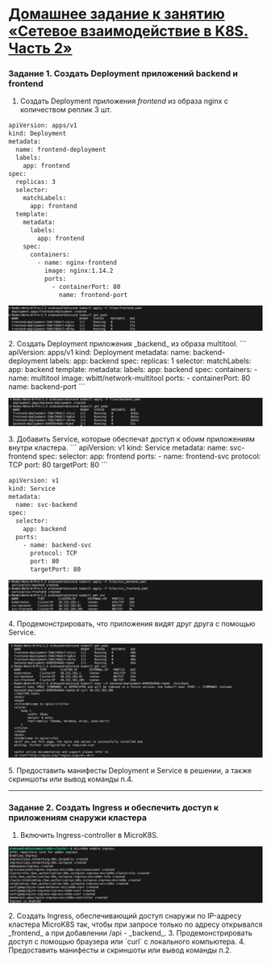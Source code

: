 # [Домашнее задание к занятию «Сетевое взаимодействие в K8S. Часть 2»](https://github.com/netology-code/kuber-homeworks/blob/main/1.5/1.5.md)

### Задание 1. Создать Deployment приложений backend и frontend

1. Создать Deployment приложения _frontend_ из образа nginx с количеством реплик 3 шт.
```
apiVersion: apps/v1
kind: Deployment
metadata:
  name: frontend-deployment
  labels:
    app: frontend
spec:
  replicas: 3
  selector:
    matchLabels:
      app: frontend
  template:
    metadata:
      labels:
        app: frontend
    spec:
      containers:
        - name: nginx-frontend
          image: nginx:1.14.2
          ports:
            - containerPort: 80
              name: frontend-port
```
<p align="center">
  <img width="" height="" src="./scr/1.png">
</p>
2. Создать Deployment приложения _backend_ из образа multitool. 
```
apiVersion: apps/v1
kind: Deployment
metadata:
  name: backend-deployment
  labels:
    app: backend
spec:
  replicas: 1
  selector:
    matchLabels:
      app: backend
  template:
    metadata:
      labels:
        app: backend
    spec:
      containers:
        - name: multitool
          image: wbitt/network-multitool
          ports:
            - containerPort: 80
              name: backend-port
```
<p align="center">
  <img width="" height="" src="./scr/2.png">
</p>
3. Добавить Service, которые обеспечат доступ к обоим приложениям внутри кластера. 
```
apiVersion: v1
kind: Service
metadata:
  name: svc-frontend
spec:
  selector:
    app: frontend
  ports:
    - name: frontend-svc
      protocol: TCP
      port: 80
      targetPort: 80
```


```
apiVersion: v1
kind: Service
metadata:
  name: svc-backend
spec:
  selector:
    app: backend
  ports:
    - name: backend-svc
      protocol: TCP
      port: 80
      targetPort: 80
```
<p align="center">
  <img width="" height="" src="./scr/3.png">
</p>
4. Продемонстрировать, что приложения видят друг друга с помощью Service.
<p align="center">
  <img width="" height="" src="./scr/4.png">
</p>
5. Предоставить манифесты Deployment и Service в решении, а также скриншоты или вывод команды п.4.

------

### Задание 2. Создать Ingress и обеспечить доступ к приложениям снаружи кластера

1. Включить Ingress-controller в MicroK8S.
<p align="center">
  <img width="" height="" src="./scr/5.png">
</p>
2. Создать Ingress, обеспечивающий доступ снаружи по IP-адресу кластера MicroK8S так, чтобы при запросе только по адресу открывался _frontend_ а при добавлении /api - _backend_.
3. Продемонстрировать доступ с помощью браузера или `curl` с локального компьютера.
4. Предоставить манифесты и скриншоты или вывод команды п.2.